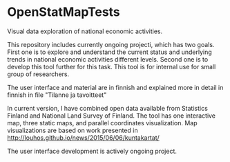 # OpenStatMapTests
Visual data exploration of national economic activities. 

This repository includes currently ongoing projecti, which has two goals. First one is to explore and understand the current status and
underlying trends in national economic activities different levels. Second one is to develop this tool further for this task. This tool is for internal use for small group of researchers.

The user interface and material are in finnish and explained more in detail in finnish in file "Tilanne ja tavoitteet"

In current version, I have combined open data available from Statistics Finland and National Land Survey of Finland. The tool has one 
interactive map, three static maps, and parallel coordinates visualization. Map visualizations are based on work presented in http://louhos.github.io/news/2015/06/06/kuntakartat/

The user interface development is actively ongoing project. 
